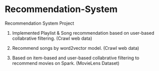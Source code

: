 # Recommendation-System
Recommendation System Project

1. Implemented Playlist & Song recommendation based on user-based collabrative filtering. (Crawl web data)

2. Recommend songs by word2vector model. (Crawl web data)

3. Based on item-based and user-based collabrative filtering to recommend movies on Spark. (MovieLens Dataset) 

